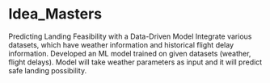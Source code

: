 # Idea_Masters
Predicting Landing Feasibility with a Data-Driven Model Integrate various datasets, which have weather information and historical flight delay information. Developed an ML model trained on given datasets (weather, flight delays). Model will take weather parameters as input and it will predict safe landing possibility. 
